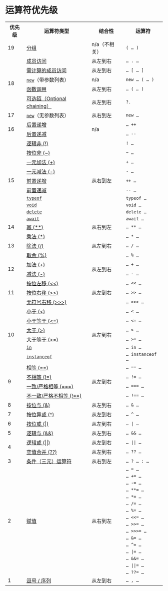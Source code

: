 # 运算符优先级

<table class="fullwidth-table">
  <tbody>
    <tr>
      <th>优先级</th>
      <th>运算符类型</th>
      <th>结合性</th>
      <th>运算符</th>
    </tr>
    <tr>
      <td>19</td>
      <td><a href="https://developer.mozilla.org/zh-CN/docs/Web/JavaScript/Reference/Operators/Grouping">分组</a></td>
      <td>n/a（不相关）</td>
      <td><code>( … )</code></td>
    </tr>
    <tr>
      <td rowspan="5">18</td>
      <td><a href="https://developer.mozilla.org/zh-CN/docs/Web/JavaScript/Reference/Operators/Property_Accessors#%E7%82%B9%E5%8F%B7%E8%A1%A8%E7%A4%BA%E6%B3%95">成员访问</a></td>
      <td>从左到右</td>
      <td><code>… . …</code></td>
    </tr>
    <tr>
      <td><a href="https://developer.mozilla.org/zh-CN/docs/Web/JavaScript/Reference/Operators/Property_Accessors#%E6%96%B9%E6%8B%AC%E5%8F%B7%E8%A1%A8%E7%A4%BA%E6%B3%95">需计算的成员访问</a></td>
      <td>从左到右</td>
      <td><code>… [ … ]</code></td>
    </tr>
    <tr>
      <td><a href="https://developer.mozilla.org/zh-CN/docs/Web/JavaScript/Reference/Operators/new"><code>new</code></a>（带参数列表）</td>
      <td>n/a</td>
      <td><code>new … ( … )</code></td>
    </tr>
    <tr>
      <td><a href="https://developer.mozilla.org/zh-CN/docs/Web/JavaScript/Guide/Functions">函数调用</a></td>
      <td>从左到右</td>
      <td><code>… ( <var>… </var>)</code></td>
    </tr>
    <tr>
      <td><a href="https://developer.mozilla.org/zh-CN/docs/Web/JavaScript/Reference/Operators/Optional_chaining">可选链（Optional chaining）</a></td>
      <td>从左到右</td>
      <td><code>?.</code></td>
    </tr>
    <tr>
      <td>17</td>
      <td><a href="https://developer.mozilla.org/zh-CN/docs/Web/JavaScript/Reference/Operators/new"><code>new</code></a>（无参数列表）</td>
      <td>从右到左</td>
      <td><code>new …</code></td>
    </tr>
    <tr>
      <td rowspan="2">16</td>
      <td><a href="https://developer.mozilla.org/zh-CN/docs/Web/JavaScript/Reference/Operators#%E8%87%AA%E5%A2%9E%E5%92%8C%E8%87%AA%E5%87%8F">后置递增</a></td>
      <td rowspan="2">n/a</td>
      <td><code>… ++</code></td>
    </tr>
    <tr>
      <td><a href="https://developer.mozilla.org/zh-CN/docs/Web/JavaScript/Reference/Operators#%E8%87%AA%E5%A2%9E%E5%92%8C%E8%87%AA%E5%87%8F">后置递减</a></td>
      <td><code>… --</code></td>
    </tr>
    <tr>
      <td rowspan="10">15</td>
      <td><a href="https://developer.mozilla.org/zh-CN/docs/Web/JavaScript/Reference/Operators/Logical_NOT">逻辑非 (!)</a></td>
      <td rowspan="10">从右到左</td>
      <td><code>! …</code></td>
    </tr>
    <tr>
      <td><a href="https://developer.mozilla.org/zh-CN/docs/Web/JavaScript/Reference/Operators/Bitwise_NOT">按位非 (~)</a></td>
      <td><code>~ …</code></td>
    </tr>
    <tr>
      <td><a href="https://developer.mozilla.org/zh-CN/docs/Web/JavaScript/Reference/Operators/Unary_plus">一元加法 (+)</a></td>
      <td><code>+ …</code></td>
    </tr>
    <tr>
      <td><a href="https://developer.mozilla.org/zh-CN/docs/Web/JavaScript/Reference/Operators/Unary_negation">一元减法 (-)</a></td>
      <td><code>- …</code></td>
    </tr>
    <tr>
      <td><a href="https://developer.mozilla.org/zh-CN/docs/Web/JavaScript/Reference/Operators#%E8%87%AA%E5%A2%9E%E5%92%8C%E8%87%AA%E5%87%8F">前置递增</a></td>
      <td><code>++ …</code></td>
    </tr>
    <tr>
      <td><a href="https://developer.mozilla.org/zh-CN/docs/Web/JavaScript/Reference/Operators#%E8%87%AA%E5%A2%9E%E5%92%8C%E8%87%AA%E5%87%8F">前置递减</a></td>
      <td><code>-- …</code></td>
    </tr>
    <tr>
      <td><a href="https://developer.mozilla.org/zh-CN/docs/Web/JavaScript/Reference/Operators/typeof"><code>typeof</code></a></td>
      <td><code>typeof …</code></td>
    </tr>
    <tr>
      <td><a href="https://developer.mozilla.org/zh-CN/docs/Web/JavaScript/Reference/Operators/void"><code>void</code></a></td>
      <td><code>void …</code></td>
    </tr>
    <tr>
      <td><a href="https://developer.mozilla.org/zh-CN/docs/Web/JavaScript/Reference/Operators/delete"><code>delete</code></a></td>
      <td><code>delete …</code></td>
    </tr>
    <tr>
      <td><a href="https://developer.mozilla.org/zh-CN/docs/Web/JavaScript/Reference/Operators/await"><code>await</code></a></td>
      <td><code>await …</code></td>
    </tr>
    <tr>
      <td>14</td>
      <td><a href="https://developer.mozilla.org/zh-CN/docs/Web/JavaScript/Reference/Operators/Exponentiation">幂 (**)</a></td>
      <td>从右到左</td>
      <td><code>… ** …</code></td>
    </tr>
    <tr>
      <td rowspan="3">13</td>
      <td><a href="https://developer.mozilla.org/zh-CN/docs/Web/JavaScript/Reference/Operators/Multiplication">乘法 (*)</a></td>
      <td rowspan="3">从左到右</td>
      <td><code>… * …</code></td>
    </tr>
    <tr>
      <td><a href="https://developer.mozilla.org/zh-CN/docs/Web/JavaScript/Reference/Operators/Division">除法 (/)</a></td>
      <td><code>… / …</code></td>
    </tr>
    <tr>
      <td><a href="https://developer.mozilla.org/zh-CN/docs/Web/JavaScript/Reference/Operators/Remainder">取余 (%)</a></td>
      <td><code>… % …</code></td>
    </tr>
    <tr>
      <td rowspan="2">12</td>
      <td><a href="https://developer.mozilla.org/zh-CN/docs/Web/JavaScript/Reference/Operators/Addition">加法 (+)</a></td>
      <td rowspan="2">从左到右</td>
      <td><code>… + …</code></td>
    </tr>
    <tr>
      <td><a href="https://developer.mozilla.org/zh-CN/docs/Web/JavaScript/Reference/Operators/Subtraction">减法 (-)</a></td>
      <td><code>… - …</code></td>
    </tr>
    <tr>
      <td rowspan="3">11</td>
      <td><a href="https://developer.mozilla.org/zh-CN/docs/Web/JavaScript/Reference/Operators/Left_shift">按位左移 (&lt;&lt;)</a></td>
      <td rowspan="3">从左到右</td>
      <td><code>… &lt;&lt; …</code></td>
    </tr>
    <tr>
      <td><a href="https://developer.mozilla.org/zh-CN/docs/Web/JavaScript/Reference/Operators/Right_shift">按位右移 (&gt;&gt;)</a></td>
      <td><code>… &gt;&gt; …</code></td>
    </tr>
    <tr>
      <td><a href="https://developer.mozilla.org/zh-CN/docs/Web/JavaScript/Reference/Operators/Unsigned_right_shift">无符号右移 (&gt;&gt;&gt;)</a></td>
      <td><code>… &gt;&gt;&gt; …</code></td>
    </tr>
    <tr>
      <td rowspan="6">10</td>
      <td><a href="https://developer.mozilla.org/zh-CN/docs/Web/JavaScript/Reference/Operators/Less_than">小于 (&lt;)</a></td>
      <td rowspan="6">从左到右</td>
      <td><code>… &lt; …</code></td>
    </tr>
    <tr>
      <td><a href="https://developer.mozilla.org/zh-CN/docs/Web/JavaScript/Reference/Operators/Less_than_or_equal">小于等于 (&lt;=)</a></td>
      <td><code>… &lt;= …</code></td>
    </tr>
    <tr>
      <td><a href="/en-US/docs/Web/JavaScript/Reference/Operators/Greater_than">大于 (&gt;)</a></td>
      <td><code>… &gt; …</code></td>
    </tr>
    <tr>
      <td><a href="https://developer.mozilla.org/zh-CN/docs/Web/JavaScript/Reference/Operators/Greater_than_or_equal">大于等于 (&gt;=)</a></td>
      <td><code>… &gt;= …</code></td>
    </tr>
    <tr>
      <td><a href="https://developer.mozilla.org/zh-CN/docs/Web/JavaScript/Reference/Operators/in"><code>in</code></a></td>
      <td><code>… in …</code></td>
    </tr>
    <tr>
      <td><a href="https://developer.mozilla.org/zh-CN/docs/Web/JavaScript/Reference/Operators/instanceof"><code>instanceof</code></a></td>
      <td><code>… instanceof …</code></td>
    </tr>
    <tr>
      <td rowspan="4">9</td>
      <td><a href="https://developer.mozilla.org/zh-CN/docs/Web/JavaScript/Reference/Operators/Equality">相等 (==)</a></td>
      <td rowspan="4">从左到右</td>
      <td><code>… == …</code></td>
    </tr>
    <tr>
      <td><a href="https://developer.mozilla.org/zh-CN/docs/Web/JavaScript/Reference/Operators/Inequality">不相等 (!=)</a></td>
      <td><code>… != …</code></td>
    </tr>
    <tr>
      <td><a href="https://developer.mozilla.org/zh-CN/docs/Web/JavaScript/Reference/Operators/Strict_equality">一致/严格相等 (===)</a></td>
      <td><code>… === …</code></td>
    </tr>
    <tr>
      <td><a href="https://developer.mozilla.org/zh-CN/docs/Web/JavaScript/Reference/Operators/Strict_inequality">不一致/严格不相等 (!==)</a></td>
      <td><code>… !== …</code></td>
    </tr>
    <tr>
      <td>8</td>
      <td><a href="https://developer.mozilla.org/zh-CN/docs/Web/JavaScript/Reference/Operators/Bitwise_AND">按位与 (&amp;)</a></td>
      <td>从左到右</td>
      <td><code>… &amp; …</code></td>
    </tr>
    <tr>
      <td>7</td>
      <td><a href="https://developer.mozilla.org/zh-CN/docs/Web/JavaScript/Reference/Operators/Bitwise_XOR">按位异或 (^)</a></td>
      <td>从左到右</td>
      <td><code>… ^ …</code></td>
    </tr>
    <tr>
      <td>6</td>
      <td><a href="https://developer.mozilla.org/zh-CN/docs/Web/JavaScript/Reference/Operators/Bitwise_OR">按位或 (|)</a></td>
      <td>从左到右</td>
      <td><code>… | …</code></td>
    </tr>
    <tr>
      <td>5</td>
      <td><a href="https://developer.mozilla.org/zh-CN/docs/Web/JavaScript/Reference/Operators/Logical_AND">逻辑与 (&amp;&amp;)</a></td>
      <td>从左到右</td>
      <td><code>… &amp;&amp; …</code></td>
    </tr>
    <tr>
      <td rowspan="2">4</td>
      <td><a href="https://developer.mozilla.org/zh-CN/docs/Web/JavaScript/Reference/Operators/Logical_OR">逻辑或 (||)</a></td>
      <td>从左到右</td>
      <td><code>… || …</code></td>
    </tr>
    <tr>
      <td><a href="https://developer.mozilla.org/zh-CN/docs/Web/JavaScript/Reference/Operators/Nullish_coalescing_operator">空值合并 (??)</a></td>
      <td>从左到右</td>
      <td><code>… ?? …</code></td>
    </tr>
    <tr>
      <td>3</td>
      <td><a href="https://developer.mozilla.org/zh-CN/docs/Web/JavaScript/Reference/Operators/Conditional_Operator">条件（三元）运算符</a></td>
      <td>从右到左</td>
      <td><code>… ? … : …</code></td>
    </tr>
    <tr>
      <td rowspan="16">2</td>
      <td rowspan="16"><a href="https://developer.mozilla.org/zh-CN/docs/Web/JavaScript/Reference/Operators#赋值运算符">赋值</a></td>
      <td rowspan="16">从右到左</td>
      <td><code>… = …</code></td>
    </tr>
    <tr>
      <td><code>… += …</code></td>
    </tr>
    <tr>
      <td><code>… -= …</code></td>
    </tr>
    <tr>
      <td><code>… **= …</code></td>
    </tr>
    <tr>
      <td><code>… *= …</code></td>
    </tr>
    <tr>
      <td><code>… /= …</code></td>
    </tr>
    <tr>
      <td><code>… %= …</code></td>
    </tr>
    <tr>
      <td><code>… &lt;&lt;= …</code></td>
    </tr>
    <tr>
      <td><code>… &gt;&gt;= …</code></td>
    </tr>
    <tr>
      <td><code>… &gt;&gt;&gt;= …</code></td>
    </tr>
    <tr>
      <td><code>… &amp;= …</code></td>
    </tr>
    <tr>
      <td><code>… ^= …</code></td>
    </tr>
    <tr>
      <td><code>… |= …</code></td>
    </tr>
    <tr>
      <td><code>… &amp;&amp;= …</code></td>
    </tr>
    <tr>
      <td><code>… ||= …</code></td>
    </tr>
    <tr>
      <td><code>… ??= …</code></td>
    </tr>
    <tr>
      <td>1</td>
      <td><a href="https://developer.mozilla.org/zh-CN/docs/Web/JavaScript/Reference/Operators/Comma_Operator">逗号 / 序列</a></td>
      <td>从左到右</td>
      <td><code>… , …</code></td>
    </tr>
  </tbody>
</table>